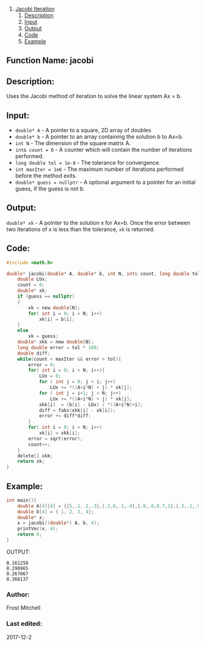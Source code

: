 1. [Jacobi Iteration](#function-name-jacobi)
    1. [Description](#description)
    2. [Input](#input)
    3. [Output](#output)
    4. [Code](#code)
    5. [Example](#example)
 
## Function Name: jacobi

## Description:
Uses the Jacobi method of iteration to solve the linear system Ax = b.
 
## Input:
*  `double* A` - A pointer to a square, 2D array of doubles   
*  `double* b` - A pointer to an array containing the solution b to Ax=b.    
*  `int N` - The dimension of the square matrix A.  
*  `int& count = 0` - A counter which will contain the number of iterations performed.  
*  `long double tol = 1e-8` - The tolerance for convergence.  
*  `int maxIter = 1e6` - The maximum number of iterations performed before the method exits.  
*  `double* guess = nullptr` - A optional argument to a pointer for an initial guess, if the guess is not b.
    
## Output:
`double* xk` - A pointer to the solution x for Ax=b. Once the error between two 
iterations of x is less than the tolerance, `xk` is returned.

## Code:
```c
#include <math.h>

double* jacobi(double* A, double* b, int N, int& count, long double tol, int maxIter, double* guess){
    double LUx;
    count = 0;
    double* xk;
    if (guess == nullptr)
    {
        xk = new double[N];
        for( int i = 0; i < N; i++)
            xk[i] = b[i];
    }
    else
        xk = guess;
    double* xkk = new double[N];
    long double error = tol * 100;
    double diff;
    while(count < maxIter && error > tol){
        error = 0;
        for( int i = 0; i < N; i++){
            LUx = 0;
            for ( int j = 0; j < i; j++)
                LUx += *((A+i*N) + j) * xk[j];
            for ( int j = i+1; j < N; j++)
                LUx += *((A+i*N) + j) * xk[j];
            xkk[i]  = (b[i] - LUx) / *((A+i*N)+i);
            diff = fabs(xkk[i] - xk[i]);
            error += diff*diff;
        }
        for( int i = 0; i < N; i++)
            xk[i] = xkk[i];
        error = sqrt(error);
        count++;
    }
    delete[] xkk;
    return xk;
}
```

## Example:
```c
int main(){
    double A[4][4] = {{5,.1,.2,.3},{.2,6,.1,.4},{.8,.6,8.7,1},{.3,.1,.9,10}};
    double b[4] = { 1, 2, 3, 4};
    double* x;
    x = jacobi((double*) A, b, 4);
    printVec(x, 4);
    return 0;
}

```
OUTPUT:
```
0.161250
0.298965
0.267067
0.368137
```


### Author: 
Frost Mitchell

### Last edited:
2017-12-2
